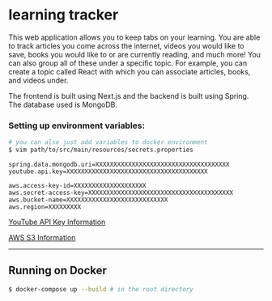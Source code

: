 # learning tracker

This web application allows you to keep tabs on your learning.
You are able to track articles you come across the internet, videos you would like to save, books you would like to or are
currently reading, and much more!
You can also group all of these under a specific topic. For example, you can create a topic called React with which you
can associate articles, books, and videos under.

The frontend is built using Next.js and the backend is built using Spring. The database used is MongoDB.

### Setting up environment variables:

```sh
# you can also just add variables to docker environment
$ vim path/to/src/main/resources/secrets.properties
```

```env
spring.data.mongodb.uri=XXXXXXXXXXXXXXXXXXXXXXXXXXXXXXXXXXXXX
youtube.api.key=XXXXXXXXXXXXXXXXXXXXXXXXXXXXXXXXXXXXXXX

aws.access-key-id=XXXXXXXXXXXXXXXXXXXX
aws.secret-access-key=XXXXXXXXXXXXXXXXXXXXXXXXXXXXXXXXXXXXXXXX
aws.bucket-name=XXXXXXXXXXXXXXXXXXXXXXXXXXXX
aws.region=XXXXXXXXX
```

[YouTube API Key Information](https://developers.deepl.com/docs)

[AWS S3 Information](https://aws.amazon.com/s3/)

---

## Running on Docker

```sh
$ docker-compose up --build # in the root directory
```
